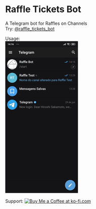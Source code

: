 # Raffle Tickets Bot

A Telegram bot for Raffles on Channels<br>
Try: [@raffle_tickets_bot](https://t.me/raffle_tickets_bot)

Usage:<br>
![Alt Text](https://raw.githubusercontent.com/felipe-negri/raffle-tickets-bot/master/example/ex.gif)

Support:
<a href='https://github.com/felipe-negri/raffle-tickets-bot' target='_blank'><img height='36' style='border:0px;height:36px;' src='https://cdn.ko-fi.com/cdn/kofi5.png?v=2' border='0' alt='Buy Me a Coffee at ko-fi.com' /></a>

